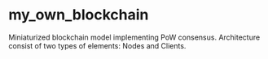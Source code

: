 # my_own_blockchain
Miniaturized blockchain model implementing PoW consensus. Architecture consist of two types of elements: Nodes and Clients.






